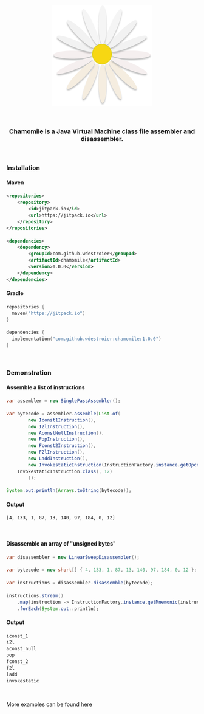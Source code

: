 <p align="center">
  <img src="chamomile.png" alt="project logo" />
</p>
<br/>

<h3 align="center">Chamomile is a Java Virtual Machine class file assembler and disassembler.</h3>
<br/>

<h3>Installation</h3>

<h4>Maven</h4>

```xml
<repositories>
    <repository>
        <id>jitpack.io</id>
        <url>https://jitpack.io</url>
    </repository>
</repositories>

<dependencies>
    <dependency>
        <groupId>com.github.wdestroier</groupId>
        <artifactId>chamomile</artifactId>
        <version>1.0.0</version>
    </dependency>
</dependencies>
```

<h4>Gradle</h4>

```kotlin
repositories {
  maven("https://jitpack.io")
}

dependencies {
  implementation("com.github.wdestroier:chamomile:1.0.0")
}
```

<br/>
<h3>Demonstration</h3>

<h4>Assemble a list of instructions</h4>

```java
var assembler = new SinglePassAssembler();

var bytecode = assembler.assemble(List.of(
		new Iconst1Instruction(),
		new I2lInstruction(),
		new AconstNullInstruction(),
		new PopInstruction(),
		new Fconst2Instruction(),
		new F2lInstruction(),
		new LaddInstruction(),
		new InvokestaticInstruction(InstructionFactory.instance.getOpcode(
	InvokestaticInstruction.class), 12)
		));

System.out.println(Arrays.toString(bytecode));
```

<h4>Output</h4>

```txt
[4, 133, 1, 87, 13, 140, 97, 184, 0, 12]
```

<br/>
<h4>Disassemble an array of "unsigned bytes"</h4>

```java
var disassembler = new LinearSweepDisassembler();

var bytecode = new short[] { 4, 133, 1, 87, 13, 140, 97, 184, 0, 12 };

var instructions = disassembler.disassemble(bytecode);

instructions.stream()
	.map(instruction -> InstructionFactory.instance.getMnemonic(instruction.getOpcode()))
	.forEach(System.out::println);
```

<h4>Output</h4>

```txt
iconst_1
i2l
aconst_null
pop
fconst_2
f2l
ladd
invokestatic
```

<br/>

More examples can be found [here](/examples)

<br/>
